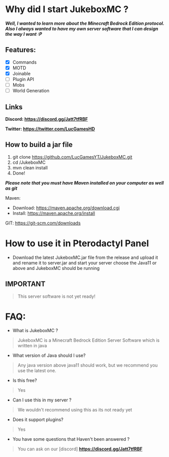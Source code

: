 # Why did I start JukeboxMC ?
*__Well, I wanted to learn more about the Minecraft Bedrock Edition protocol. Also I always wanted to have my own server software that I can design the way I want :P__*

## Features:
 - [x] Commands
 - [x] MOTD
 - [x] Joinable
 - [ ] Plugin API
 - [ ] Mobs 
 - [ ] World Generation

## Links
__Discord: https://discord.gg/Jatt7tfRBF__

__Twitter: https://twitter.com/LucGamesHD__


## How to build a jar file
1. git clone https://github.com/LucGamesYT/JukeboxMC.git
2. cd /JukeboxMC
3. mvn clean install
4. Done! 

__*Please note that you must have Maven installed on your computer as well as git*__

Maven: 
 - Download: https://maven.apache.org/download.cgi
 - Install: https://maven.apache.org/install

GIT: https://git-scm.com/downloads

# How to use it in Pterodactyl Panel

- Download the latest JukeboxMC.jar file from the release and upload it and rename it to server.jar and start your server choose the Java11 or above and JukeboxMC should be running

## IMPORTANT
> This server software is not yet ready!

# FAQ:
 - What is JukeboxMC ?
 > JukeboxMC is a Minecraft Bedrock Edition Server Software which is written in java
 - What version of Java should I use?
 > Any java version above java11 should work, but we recommend you use the latest one.
 - Is this free?
 > Yes
 - Can I use this in my server ?
 > We wouldn't recommend using this as its not ready yet
 - Does it support plugins?
 > Yes
 - You have some questions that Haven't been answered ?
 > You can ask on our [discord] __https://discord.gg/Jatt7tfRBF__
